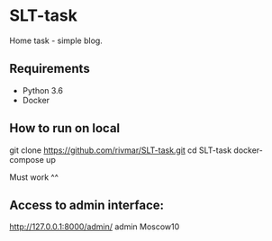 # SLT-task

Home task -  simple blog.

## Requirements

* Python 3.6
* Docker

## How to run on local

git clone https://github.com/rivmar/SLT-task.git
cd SLT-task
docker-compose up

Must work ^^

## Access to admin interface:

http://127.0.0.1:8000/admin/
admin
Moscow10

##